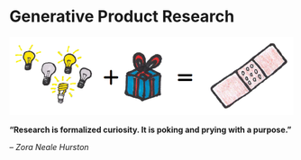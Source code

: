 # Generative Product Research

![](/assets/framework---lean-startup-playbook---generative-product-research.png)

**“Research is formalized curiosity. 
It is poking and prying with a purpose.”**

_– Zora Neale Hurston_